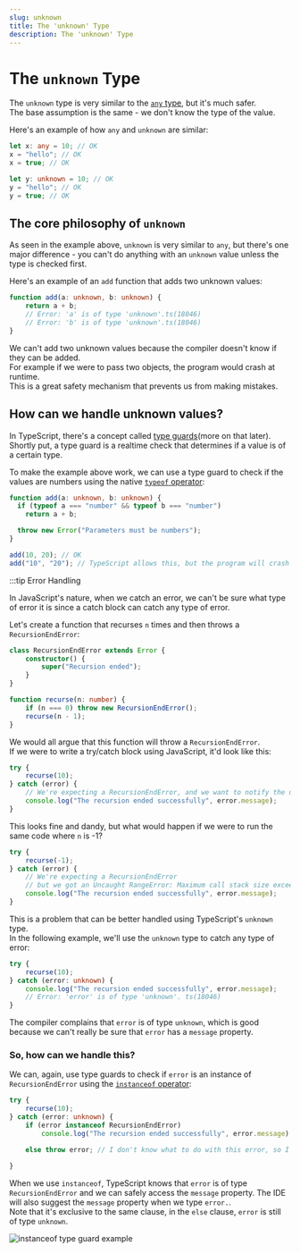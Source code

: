 ```yaml
---
slug: unknown
title: The 'unknown' Type
description: The 'unknown' Type
---
```


# The `unknown` Type

The `unknown` type is very similar to the [`any` type](any), but it's much safer.  
The base assumption is the same - we don't know the type of the value.  

Here's an example of how `any` and `unknown` are similar:

```ts
let x: any = 10; // OK
x = "hello"; // OK
x = true; // OK

let y: unknown = 10; // OK
y = "hello"; // OK
y = true; // OK
```
## The core philosophy of `unknown`

As seen in the example above, `unknown` is very similar to `any`, but there's one major difference - you can't do anything with an `unknown` value unless the type is checked first.  

Here's an example of an `add` function that adds two unknown values:
```ts
function add(a: unknown, b: unknown) {
    return a + b;
    // Error: 'a' is of type 'unknown'.ts(18046)
    // Error: 'b' is of type 'unknown'.ts(18046)
}
```

We can't add two unknown values because the compiler doesn't know if they can be added.  
For example if we were to pass two objects,  the program would crash at runtime.  
This is a great safety mechanism that prevents us from making mistakes.

## How can we handle unknown values?

In TypeScript, there's a concept called [type guards](type-guards)(more on that later).  
Shortly put, a type guard is a realtime check that determines if a value is of a certain type.

To make the example above work, we can use a type guard to check if the values are numbers using the native [`typeof` operator](https://developer.mozilla.org/en-US/docs/Web/JavaScript/Reference/Operators/typeof):

```ts
function add(a: unknown, b: unknown) {
  if (typeof a === "number" && typeof b === "number") 
    return a + b;

  throw new Error("Parameters must be numbers");
}

add(10, 20); // OK
add("10", "20"); // TypeScript allows this, but the program will crash at runtime (as expected)
```


:::tip Error Handling

In JavaScript's nature, when we catch an error, we can't be sure what type of error it is since a catch block can catch any type of error.

Let's create a function that recurses `n` times and then throws a `RecursionEndError`:

```ts
class RecursionEndError extends Error {
    constructor() {
        super("Recursion ended");
    }
}

function recurse(n: number) {
    if (n === 0) throw new RecursionEndError();
    recurse(n - 1);
}
```

We would all argue that this function will throw a `RecursionEndError`.  
If we were to write a try/catch block using JavaScript, it'd look like this:

```js
try {
    recurse(10);
} catch (error) {
    // We're expecting a RecursionEndError, and we want to notify the user
    console.log("The recursion ended successfully", error.message);
}
```

This looks fine and dandy, but what would happen if we were to run the same code where `n` is -1?

```js
try {
    recurse(-1);
} catch (error) {
    // We're expecting a RecursionEndError
    // but we got an Uncaught RangeError: Maximum call stack size exceeded
    console.log("The recursion ended successfully", error.message);
}
```

This is a problem that can be better handled using TypeScript's `unknown` type.  
In the following example, we'll use the `unknown` type to catch any type of error:
```ts
try {
    recurse(10);
} catch (error: unknown) {
    console.log("The recursion ended successfully", error.message);
    // Error: 'error' is of type 'unknown'. ts(18046)
}
```
The compiler complains that `error` is of type `unknown`, which is good because we can't really be sure that `error` has a `message` property.

### So, how can we handle this?

We can, again, use type guards to check if `error` is an instance of `RecursionEndError` using the [`instanceof` operator](https://developer.mozilla.org/en-US/docs/Web/JavaScript/Reference/Operators/instanceof):

```ts
try {
    recurse(10);
} catch (error: unknown) {
    if (error instanceof RecursionEndError)
        console.log("The recursion ended successfully", error.message);

    else throw error; // I don't know what to do with this error, so I'll just throw it

}
```
When we use `instanceof`, TypeScript knows that `error` is of type `RecursionEndError` and we can safely access the `message` property. The IDE will also suggest the `message` property when we type `error.`.  
Note that it's exclusive to the same clause, in the `else` clause, `error` is still of type `unknown`.

![instanceof type guard example](/assets/17_fig-1.png)